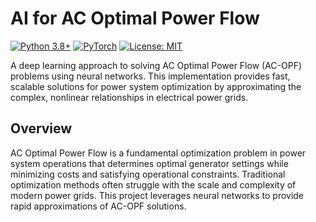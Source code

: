 # AI for AC Optimal Power Flow

[![Python 3.8+](https://img.shields.io/badge/python-3.8+-blue.svg)](https://www.python.org/downloads/)
[![PyTorch](https://img.shields.io/badge/PyTorch-1.9+-red.svg)](https://pytorch.org/)
[![License: MIT](https://img.shields.io/badge/License-MIT-yellow.svg)](https://opensource.org/licenses/MIT)

A deep learning approach to solving AC Optimal Power Flow (AC-OPF) problems using neural networks. This implementation provides fast, scalable solutions for power system optimization by approximating the complex, nonlinear relationships in electrical power grids.

## Overview

AC Optimal Power Flow is a fundamental optimization problem in power system operations that determines optimal generator settings while minimizing costs and satisfying operational constraints. Traditional optimization methods often struggle with the scale and complexity of modern power grids. This project leverages neural networks to provide rapid approximations of AC-OPF solutions.

